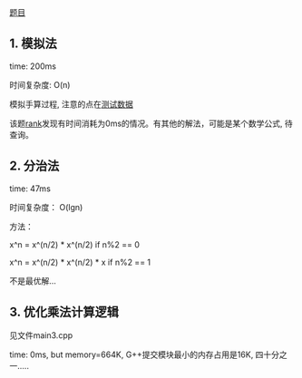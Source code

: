 [题目](http://poj.org/problem?id=1001)

## 1. 模拟法 

time: 200ms

时间复杂度: O(n)

模拟手算过程, 注意的点在[测试数据](http://poj.org/showmessage?message_id=76017)

该题[rank](http://poj.org/problemstatus?problem_id=1001)发现有时间消耗为0ms的情况。有其他的解法，可能是某个数学公式, 待查询。


## 2. 分治法

time: 47ms

时间复杂度： O(lgn)

方法：

x^n = x^(n/2) * x^(n/2)       if n%2 == 0

x^n = x^(n/2) * x^(n/2) * x   if n%2 == 1

不是最优解...


## 3. 优化乘法计算逻辑

见文件main3.cpp

time: 0ms,  but memory=664K, G++提交模块最小的内存占用是16K, 四十分之一.....



